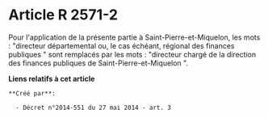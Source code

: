 # Article R 2571-2

Pour l'application de la présente partie à Saint-Pierre-et-Miquelon, les mots : "directeur départemental ou, le cas échéant,
régional des finances publiques " sont remplacés par les mots : "directeur chargé de la direction des finances publiques de
Saint-Pierre-et-Miquelon ".

**Liens relatifs à cet article**

	**Créé par**:

	  - Décret n°2014-551 du 27 mai 2014 - art. 3
